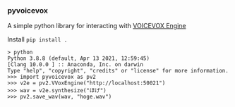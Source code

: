 

### pyvoicevox

A simple python library for interacting with [VOICEVOX
Engine](https://github.com/VOICEVOX/voicevox_engine)


Install `pip install .`

```shell-session
> python
Python 3.8.8 (default, Apr 13 2021, 12:59:45) 
[Clang 10.0.0 ] :: Anaconda, Inc. on darwin
Type "help", "copyright", "credits" or "license" for more information.
>>> import pyvoicevox as pv2
>>> v2e = pv2.VVoxEngine("http://localhost:50021")
>>> wav = v2e.synthesize("ほげ")
>>> pv2.save_wav(wav, "hoge.wav")
```
